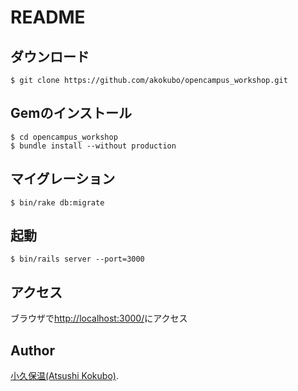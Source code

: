 README
======

ダウンロード
-----------

```
$ git clone https://github.com/akokubo/opencampus_workshop.git
```

Gemのインストール
----------------

```
$ cd opencampus_workshop
$ bundle install --without production
```

マイグレーション
---------------

```
$ bin/rake db:migrate
```

起動
----

```
$ bin/rails server --port=3000
```

アクセス
--------

ブラウザで[http://localhost:3000/](http://localhost:3000/)にアクセス

Author
------

[小久保温(Atsushi Kokubo)](http://www.dma.aoba.sendai.jp/~acchan/).
